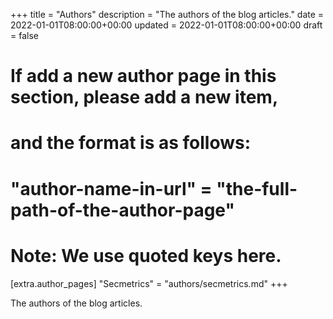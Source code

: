 +++
title = "Authors"
description = "The authors of the blog articles."
date = 2022-01-01T08:00:00+00:00
updated = 2022-01-01T08:00:00+00:00
draft = false

# If add a new author page in this section, please add a new item,
# and the format is as follows:
#
# "author-name-in-url" = "the-full-path-of-the-author-page"
#
# Note: We use quoted keys here.
[extra.author_pages]
"Secmetrics" = "authors/secmetrics.md"
+++

The authors of the blog articles.
